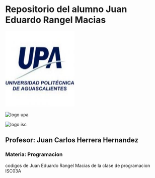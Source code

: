 # Repositorio del alumno Juan Eduardo Rangel Macias 

<P>
  <img src="imagenes/universidad.JPG" width="220" height="240">
</P>

![logo upa](UP220007_CPP\imagenes\universidad-politecnica-de-aguascalientes.jpg) 

![logo isc](https://i.imgur.com/2TVsEjF.png)
## Profesor: Juan Carlos Herrera Hernandez
### Materia: Programacion 

codigos de Juan Eduardo Rangel Macias de la clase de programacion ISC03A
